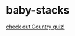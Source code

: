 # baby-stacks

[check out Country quiz!](https://viviurbano.github.io/baby-stacks/capital-quiz.html)

